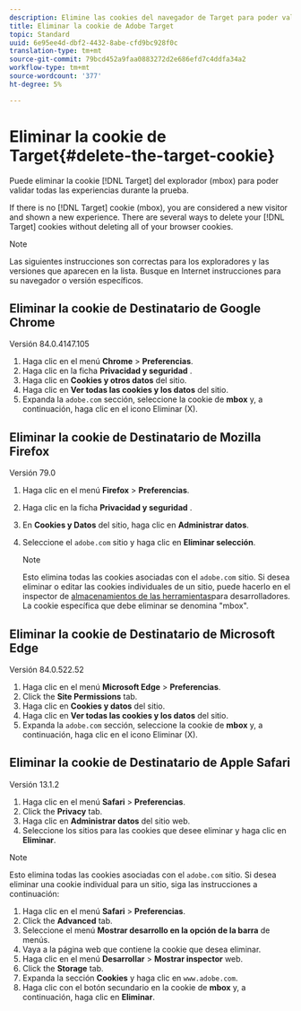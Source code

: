 ```yaml
---
description: Elimine las cookies del navegador de Target para poder validar todas las experiencias.
title: Eliminar la cookie de Adobe Target
topic: Standard
uuid: 6e95ee4d-dbf2-4432-8abe-cfd9bc928f0c
translation-type: tm+mt
source-git-commit: 79bcd452a9faa0883272d2e686efd7c4ddfa34a2
workflow-type: tm+mt
source-wordcount: '377'
ht-degree: 5%

---
```



# Eliminar la cookie de Target{#delete-the-target-cookie}

Puede eliminar la cookie [!DNL Target] del explorador (mbox) para poder validar todas las experiencias durante la prueba.

If there is no [!DNL Target] cookie (mbox), you are considered a new visitor and shown a new experience. There are several ways to delete your [!DNL Target] cookies without deleting all of your browser cookies.

>[!NOTE]
>
>Las siguientes instrucciones son correctas para los exploradores y las versiones que aparecen en la lista. Busque en Internet instrucciones para su navegador o versión específicos.

## Eliminar la cookie de Destinatario de Google Chrome

Versión 84.0.4147.105

1. Haga clic en el menú **Chrome** > **Preferencias**.
1. Haga clic en la ficha **Privacidad y seguridad** .
1. Haga clic en **Cookies y otros datos** del sitio.
1. Haga clic en **Ver todas las cookies y los datos** del sitio.
1. Expanda la `adobe.com` sección, seleccione la cookie de **mbox** y, a continuación, haga clic en el icono Eliminar (X).

## Eliminar la cookie de Destinatario de Mozilla Firefox

Versión 79.0

1. Haga clic en el menú **Firefox** > **Preferencias**.
1. Haga clic en la ficha **Privacidad y seguridad** .
1. En **Cookies y Datos** del sitio, haga clic en **Administrar datos**.
1. Seleccione el `adobe.com` sitio y haga clic en **Eliminar selección**.

   >[!NOTE]
   >
   >Esto elimina todas las cookies asociadas con el `adobe.com` sitio. Si desea eliminar o editar las cookies individuales de un sitio, puede hacerlo en el inspector de [almacenamientos de las herramientas](https://developer.mozilla.org/en-US/docs/Tools/Storage_Inspector)para desarrolladores. La cookie específica que debe eliminar se denomina &quot;mbox&quot;.

## Eliminar la cookie de Destinatario de Microsoft Edge

Versión 84.0.522.52

1. Haga clic en el menú **Microsoft Edge** > **Preferencias**.
1. Click the **Site Permissions** tab.
1. Haga clic en **Cookies y datos** del sitio.
1. Haga clic en **Ver todas las cookies y los datos** del sitio.
1. Expanda la `adobe.com` sección, seleccione la cookie de **mbox** y, a continuación, haga clic en el icono Eliminar (X).

## Eliminar la cookie de Destinatario de Apple Safari

Versión 13.1.2

1. Haga clic en el menú **Safari** > **Preferencias**.
1. Click the **Privacy** tab.
1. Haga clic en **Administrar datos** del sitio web.
1. Seleccione los sitios para las cookies que desee eliminar y haga clic en **Eliminar**.

>[!NOTE]
>
>Esto elimina todas las cookies asociadas con el `adobe.com` sitio. Si desea eliminar una cookie individual para un sitio, siga las instrucciones a continuación:

1. Haga clic en el menú **Safari** > **Preferencias**.
1. Click the **Advanced** tab.
1. Seleccione el menú **Mostrar desarrollo en la opción de la barra** de menús.
1. Vaya a la página web que contiene la cookie que desea eliminar.
1. Haga clic en el menú **Desarrollar** > **Mostrar inspector** web.
1. Click the **Storage** tab.
1. Expanda la sección **Cookies** y haga clic en `www.adobe.com`.
1. Haga clic con el botón secundario en la cookie de **mbox** y, a continuación, haga clic en **Eliminar**.